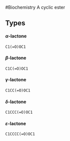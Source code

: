 #Biochemistry 
A cyclic ester
## Types
#### $\displaystyle \alpha$-lactone
```smiles
C1(=O)OC1
```
#### $\displaystyle \beta$-lactone
```smiles
C1C(=O)OC1
```
#### $\displaystyle \gamma$-lactone
```smiles
C1CC(=O)OC1
```

#### $\displaystyle \delta$-lactone
```smiles
C1CCC(=O)OC1
```
#### $\displaystyle \varepsilon$-lactone
```smiles
C1CCCC(=O)OC1
```
